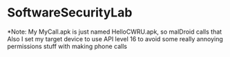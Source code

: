 # SoftwareSecurityLab

*Note: My MyCall.apk is just named HelloCWRU.apk, so malDroid calls that
 Also I set my target device to use API level 16 to avoid some really annoying permissions stuff with making phone calls
